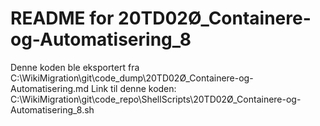 # README for 20TD02Ø_Containere-og-Automatisering_8
Denne koden ble eksportert fra C:\WikiMigration\git\code_dump\20TD02Ø_Containere-og-Automatisering.md
Link til denne koden: C:\WikiMigration\git\code_repo\ShellScripts\20TD02Ø_Containere-og-Automatisering_8.sh
